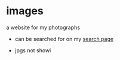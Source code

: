 # images
a website for my photographs
- can be searched for on my [search page](https://skparab1.github.io/search)

- jpgs not showi
